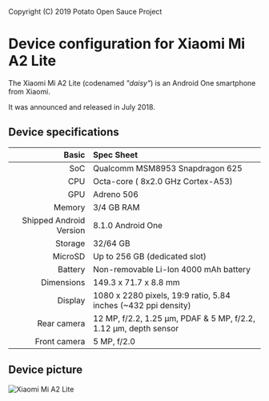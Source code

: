  Copyright (C) 2019 Potato Open Sauce Project
 
  Device configuration for Xiaomi Mi A2 Lite
 =========================================
 
  The Xiaomi Mi A2 Lite (codenamed _"daisy"_) is an Android One smartphone from Xiaomi.
 
  It was announced and released in July 2018.
 
  ## Device specifications
 
  Basic   | Spec Sheet
 -------:|:-------------------------
 SoC     | Qualcomm MSM8953 Snapdragon 625
 CPU     | Octa-core ( 8x2.0 GHz Cortex-A53)
 GPU     | Adreno 506
 Memory  | 3/4 GB RAM
 Shipped Android Version | 8.1.0 Android One
 Storage | 32/64 GB
 MicroSD | Up to 256 GB (dedicated slot)
 Battery | Non-removable Li-Ion 4000 mAh battery
 Dimensions | 149.3 x 71.7 x 8.8 mm
 Display | 1080 x 2280 pixels, 19:9 ratio, 5.84 inches (~432 ppi density)
 Rear camera  | 12 MP, f/2.2, 1.25 μm, PDAF & 5 MP, f/2.2, 1.12 μm, depth sensor
 Front camera  | 5 MP, f/2.0
 
  ## Device picture
 
  ![Xiaomi Mi A2 Lite](https://i01.appmifile.com/webfile/globalimg/products/pc/D1S/black_phone.png "Xiaomi Mi A2 Lite in black")

